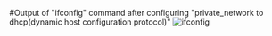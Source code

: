 #Output of "ifconfig" command after configuring "private_network to dhcp(dynamic host configuration protocol)"
![ifconfig](https://user-images.githubusercontent.com/95885324/198010898-4f3db82b-d2ea-4492-89fc-1fd845e08016.png)
